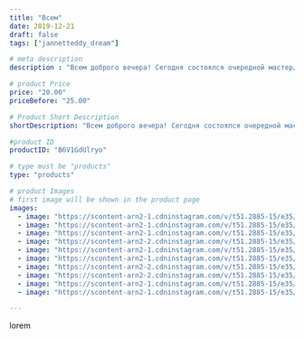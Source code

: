 ```yaml
---
title: "Всем"
date: 2019-12-21
draft: false
tags: ["jannetteddy_dream"]

# meta description
description : "Всем доброго вечера! Сегодня состоялся очередной мастер//-класс в ТЦ «Кэньон»!🥰 Сегодня  было сделано много разных работ! Но все ребята молодцы!!!💕 Продолжаем п"

# product Price
price: "20.00"
priceBefore: "25.00"

# Product Short Description
shortDescription: "Всем доброго вечера! Сегодня состоялся очередной мастер//-класс в ТЦ «Кэньон»!🥰 Сегодня  было сделано много разных работ! Но все ребята молодцы!!!💕 Продолжаем подготовку к Новому Году!❄️🎄 #мастеркласс #мастерклассдлядетей #учудетейшить"

#product ID
productID: "B6V1GdUlryo"

# type must be "products"
type: "products"

# product Images
# first image will be shown in the product page
images:
  - image: "https://scontent-arn2-1.cdninstagram.com/v/t51.2885-15/e35/s1080x1080/81601262_168836814207838_7937143923715329043_n.jpg?_nc_ht=scontent-arn2-1.cdninstagram.com&_nc_cat=110&_nc_ohc=G7WUu9imrfQAX-yv9kX&tp=1&oh=6bf3949b336369fe3a3327baf7eaa488&oe=605C2BDE&ig_cache_key=MjIwMzkwMTEyOTkzMDU2MjcwNg%3D%3D.2"
  - image: "https://scontent-arn2-1.cdninstagram.com/v/t51.2885-15/e35/s1080x1080/74607004_161560411740611_8197991585928335149_n.jpg?_nc_ht=scontent-arn2-1.cdninstagram.com&_nc_cat=111&_nc_ohc=7Rqy6umvmmUAX-Weo-B&tp=1&oh=614621a5a6f34726cb50b8fc34ee493c&oe=605A1DF1&ig_cache_key=MjIwMzkwMTEyOTk3MjQwMTY0NA%3D%3D.2"
  - image: "https://scontent-arn2-1.cdninstagram.com/v/t51.2885-15/e35/79776366_2584723095107247_7155411238521979854_n.jpg?_nc_ht=scontent-arn2-1.cdninstagram.com&_nc_cat=103&_nc_ohc=wRskTh5-e4cAX9ulV3P&se=7&tp=1&oh=b24d0be3ddd79e662b67eee20cb2906b&oe=605C7907&ig_cache_key=MjIwMzkwMTEyOTk3MjMzMDM3MQ%3D%3D.2"
  - image: "https://scontent-arn2-2.cdninstagram.com/v/t51.2885-15/e35/s1080x1080/76834804_627098131376528_4839873247667892807_n.jpg?_nc_ht=scontent-arn2-2.cdninstagram.com&_nc_cat=108&_nc_ohc=tAiwkEWTXYcAX91ti69&tp=1&oh=6bfa89641c19cfb592531d915ee70b01&oe=605C00BF&ig_cache_key=MjIwMzkwMTEyOTk0NzEyNDk2NQ%3D%3D.2"
  - image: "https://scontent-arn2-1.cdninstagram.com/v/t51.2885-15/e35/s1080x1080/77135909_1016728262006599_2996499537033675639_n.jpg?_nc_ht=scontent-arn2-1.cdninstagram.com&_nc_cat=107&_nc_ohc=ozmXcQzPUvgAX-wn1M9&tp=1&oh=bb8390cd617b1303e8b8dae2d8a545ac&oe=605B9082&ig_cache_key=MjIwMzkwMTEyOTk2Mzk3Mzc4OQ%3D%3D.2"
  - image: "https://scontent-arn2-1.cdninstagram.com/v/t51.2885-15/e35/s1080x1080/75629733_169006470853330_3786181616053880625_n.jpg?_nc_ht=scontent-arn2-1.cdninstagram.com&_nc_cat=110&_nc_ohc=4K5_GequG1QAX-NYVvJ&tp=1&oh=09f0b61ca1dde45081d51d2e8f508aa7&oe=605D0043&ig_cache_key=MjIwMzkwMTEyOTk5NzU2NzkxNQ%3D%3D.2"
  - image: "https://scontent-arn2-2.cdninstagram.com/v/t51.2885-15/e35/s1080x1080/72973316_1063503207345269_2413135699816513116_n.jpg?_nc_ht=scontent-arn2-2.cdninstagram.com&_nc_cat=105&_nc_ohc=9ZB6yt_vquoAX8Pv8uk&tp=1&oh=74df2e96912274bb8f0835c9261c6474&oe=605CE88B&ig_cache_key=MjIwMzkwMTEyOTk4MDczODUwNQ%3D%3D.2"
  - image: "https://scontent-arn2-2.cdninstagram.com/v/t51.2885-15/e35/s1080x1080/80438696_442815673078109_1225490825137128903_n.jpg?_nc_ht=scontent-arn2-2.cdninstagram.com&_nc_cat=105&_nc_ohc=5F-vn0iBapgAX9SGZGW&tp=1&oh=b69364e20e00658a2307284801912a51&oe=605C1776&ig_cache_key=MjIwMzkwMTEzMDAxNDQ1MTAzNA%3D%3D.2"
  - image: "https://scontent-arn2-1.cdninstagram.com/v/t51.2885-15/e35/s1080x1080/80310681_104762827620686_4281772085522016558_n.jpg?_nc_ht=scontent-arn2-1.cdninstagram.com&_nc_cat=102&_nc_ohc=bFkJcn_zr3UAX9EQDbV&tp=1&oh=f95c1fdc266a5cad3ad6c10b947e6cae&oe=605AC5DE&ig_cache_key=MjIwMzkwMTEzMDAwNTg3MTY3NA%3D%3D.2"
  - image: "https://scontent-arn2-1.cdninstagram.com/v/t51.2885-15/e35/s1080x1080/80011260_461324621108255_6947343577504093974_n.jpg?_nc_ht=scontent-arn2-1.cdninstagram.com&_nc_cat=111&_nc_ohc=wEnq9IKxHM0AX9mZ7Yy&tp=1&oh=ab5eb371bef8326acb798e05bbb95cc9&oe=605D3560&ig_cache_key=MjIwMzkwMTEyOTk4OTI4OTU5MA%3D%3D.2"

---
```

lorem
